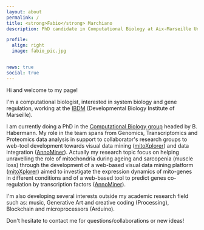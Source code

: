 ```yaml
---
layout: about
permalink: /
title: <strong>Fabio</strong> Marchiano
description: PhD candidate in Computational Biology at Aix-Marseille University

profile:
  align: right
  image: fabio_pic.jpg


news: true
social: true
---
```


Hi and welcome to my page!




I'm a computational biologist, interested in system biology and gene regulation, working at the <a href="http://www.ibdm.univ-mrs.fr/" target="_blank">IBDM</a> (Developmental Biology Institute of Marseille).

I am currently doing a PhD in the <a href="https://sites.google.com/view/habermannlab/home" target="_blank">Computational Biology group</a> headed by B. Habermann. My role in the team spans from Genomics, Transcriptomics and Proteomics data analysis in support to collaborator's research groups to web-tool development towards visual data mining (<a href="http://mitoxplorer.ibdm.univ-mrs.fr/about.html" target="_blank">mitoXplorer</a>) and data integration (<a href="http://chimborazo.ibdm.univ-mrs.fr/AnnoMiner/index.html" target="_blank">AnnoMiner</a>). 
Actually my research topic focus on helping unravelling the role of mitochondria during ageing and sarcopenia (muscle loss) through the development of a web-based visual data mining platform (<a href="http://mitoxplorer.ibdm.univ-mrs.fr/about.html" target="_blank">mitoXplorer</a>) aimed to investigate the expression dynamics of mito-genes in different conditions and of a web-based tool to predict genes co-regulation by transcription factors (<a href="http://chimborazo.ibdm.univ-mrs.fr/AnnoMiner/index.html" target="_blank">AnnoMiner</a>).


I'm also developing several interests outside my academic research field such as: music, Generative Art and creative coding (Processing), Blockchain and microprocessors (Arduino). 

Don't hesitate to contact me for questions/collaborations or new ideas!